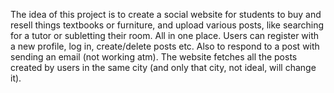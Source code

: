 The idea of this project is to create a social website for students to buy and resell things textbooks or furniture, and upload various posts,
like searching for a tutor or subletting their room. All in one place. Users can register with a new profile, log in, create/delete posts etc. Also to respond to a post with 
sending an email (not working atm). The website fetches all the posts created by users in the same city (and only that city, not ideal, will change it).
